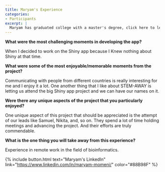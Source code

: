 ```yaml
---
title: Maryam's Experience
categories:
- Participants
excerpt: |
  Maryam has graduated college with a master's degree, click here to learn more about her experience as a participant in this project.|
---
```


**What were the most challenging moments in developing the app?**

When I decided to work on the Shiny app because I Knew nothing about Shiny at that time.

**What were some of the most enjoyable/memorable moments from the project?**

Communicating with people from different countries is really interesting for me and I enjoy it a lot. One another thing that I like about STEM-AWAY is letting us attend the big Shiny app project and we can have our names on it.

**Were there any unique aspects of the project that you particularly enjoyed?**

One unique aspect of this project that should be appreciated is the attempt of our leads like Samuel, Nikita, and, so on. They spend a lot of time holding meetings and advancing the project. And their efforts are truly commendable.

**What is the one thing you will take away from this experience?**

Experience in remote work in the field of bioinformatics.

{% include button.html text="Maryam's LinkedIn" link="https://www.linkedin.com/in/maryam-momeni/" color="#88B98F" %}
